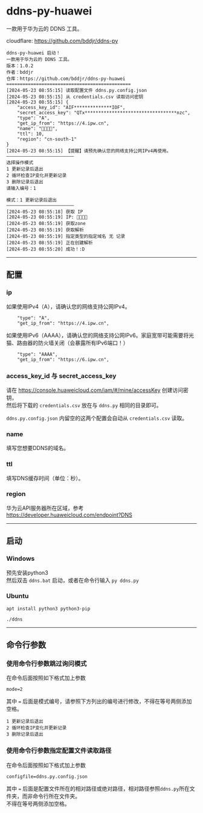 # ddns-py-huawei
一款用于华为云的 DDNS 工具。  

cloudflare: https://github.com/bddjr/ddns-py  

```
ddns-py-huawei 启动！
一款用于华为云的 DDNS 工具。
版本：1.0.2
作者：bddjr
仓库：https://github.com/bddjr/ddns-py-huawei
==============================================
[2024-05-23 08:55:15] 读取配置文件 ddns.py.config.json
[2024-05-23 08:55:15] 从 credentials.csv 读取访问密钥
[2024-05-23 08:55:15] {
    "access_key_id": "AIF**************IOF",
    "secret_access_key": "QTx**********************************nzc",        
    "type": "A",
    "get_ip_from": "https://4.ipw.cn",
    "name": "🔣🔣🔣🔣",
    "ttl": 10,
    "region": "cn-south-1"
}
[2024-05-23 08:55:15] 【提醒】请预先确认您的网络支持公网IPv4再使用。        
—————————————————————————
选择操作模式
1 更新记录后退出
2 循环检查IP变化并更新记录
3 删除记录后退出
请输入编号：1

模式：1 更新记录后退出
—————————————————————————
[2024-05-23 08:55:18] 获取 IP
[2024-05-23 08:55:19] IP: 🔣🔣🔣🔣
[2024-05-23 08:55:19] 获取zone
[2024-05-23 08:55:19] 获取解析
[2024-05-23 08:55:19] 指定类型的指定域名 无 记录
[2024-05-23 08:55:19] 正在创建解析
[2024-05-23 08:55:20] 成功！:D
```

***
## 配置

### ip
如果使用IPv4（A），请确认您的网络支持公网IPv4。
```
    "type": "A",
    "get_ip_from": "https://4.ipw.cn",
```

如果使用IPv6（AAAA），请确认您的网络支持公网IPv6。家庭宽带可能需要将光猫、路由器的防火墙关闭（会暴露所有IPv6端口！）
```
    "type": "AAAA",
    "get_ip_from": "https://6.ipw.cn",
```

### access_key_id 与 secret_access_key
请在 https://console.huaweicloud.com/iam/#/mine/accessKey 创建访问密钥，  
然后将下载的 `credentials.csv` 放在与 `ddns.py` 相同的目录即可。  

`ddns.py.config.json` 内留空的这两个配置会自动从 `credentials.csv` 读取。  

### name
填写您想要DDNS的域名。

### ttl
填写DNS缓存时间（单位：秒）。

### region
华为云API服务器所在区域，参考 https://developer.huaweicloud.com/endpoint?DNS

***
## 启动
### Windows
预先安装python3  
然后双击 `ddns.bat` 启动，或者在命令行输入 `py ddns.py`  

### Ubuntu
```
apt install python3 python3-pip

./ddns
```

***
## 命令行参数
### 使用命令行参数跳过询问模式
在命令后面按照如下格式加上参数  
```
mode=2
```
其中 `=` 后面是模式编号，请参照下方列出的编号进行修改，不得在等号两侧添加空格。  
```
1 更新记录后退出
2 循环检查IP变化并更新记录
3 删除记录后退出
```

### 使用命令行参数指定配置文件读取路径
在命令后面按照如下格式加上参数  
```
configfile=ddns.py.config.json
```
其中 `=` 后面是配置文件所在的相对路径或绝对路径，相对路径参照`ddns.py`所在文件夹，而非命令行所在文件夹。  
不得在等号两侧添加空格。  

